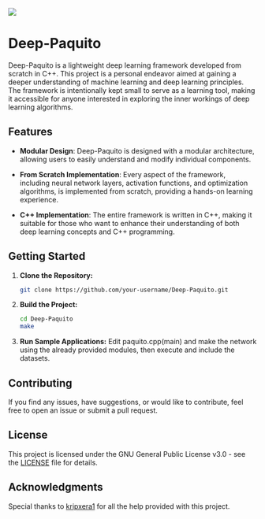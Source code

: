 ![](https://github.com/pablodrake/Deep-Paquito/assets/31321612/37b4237f-3138-49ee-a10f-0a1a263ab435)
# Deep-Paquito

Deep-Paquito is a lightweight deep learning framework developed from scratch in C++. This project is a personal endeavor aimed at gaining a deeper understanding of machine learning and deep learning principles. The framework is intentionally kept small to serve as a learning tool, making it accessible for anyone interested in exploring the inner workings of deep learning algorithms.

## Features

- **Modular Design**: Deep-Paquito is designed with a modular architecture, allowing users to easily understand and modify individual components.
  
- **From Scratch Implementation**: Every aspect of the framework, including neural network layers, activation functions, and optimization algorithms, is implemented from scratch, providing a hands-on learning experience.

- **C++ Implementation**: The entire framework is written in C++, making it suitable for those who want to enhance their understanding of both deep learning concepts and C++ programming.

## Getting Started

1. **Clone the Repository:**
   ```bash
   git clone https://github.com/your-username/Deep-Paquito.git
   ```

2. **Build the Project:**
   ```bash
   cd Deep-Paquito
   make
   ```

3. **Run Sample Applications:**
   Edit paquito.cpp(main) and make the network using the already provided modules, then execute and include the datasets.

## Contributing

If you find any issues, have suggestions, or would like to contribute, feel free to open an issue or submit a pull request.

## License

This project is licensed under the GNU General Public License v3.0 - see the [LICENSE](LICENSE) file for details.

## Acknowledgments

Special thanks to [kripxera1](https://github.com/kripxera1) for all the help provided with this project.
